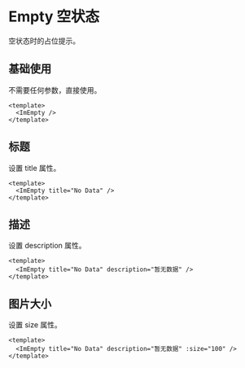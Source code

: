 # Empty 空状态

空状态时的占位提示。

## 基础使用

不需要任何参数，直接使用。

<ImEmpty />

```vue
<template>
  <ImEmpty />
</template>
```

## 标题

设置 title 属性。

<ImEmpty title="No Data" />

```vue
<template>
  <ImEmpty title="No Data" />
</template>
```

## 描述

设置 description 属性。

<ImEmpty title="No Data" description="暂无数据" />

```vue
<template>
  <ImEmpty title="No Data" description="暂无数据" />
</template>
```

## 图片大小

设置 size 属性。

<ImEmpty title="No Data" description="暂无数据" :size="100" />

```vue
<template>
  <ImEmpty title="No Data" description="暂无数据" :size="100" />
</template>
```
